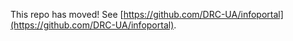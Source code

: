 This repo has moved! See [https://github.com/DRC-UA/infoportal](https://github.com/DRC-UA/infoportal).
